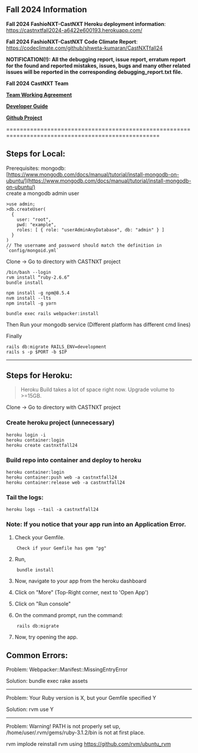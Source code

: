 ## Fall 2024 Information

**Fall 2024 FashioNXT-CastNXT Heroku deployment information**:  https://castnxtfall2024-a6422e600193.herokuapp.com/ 

**Fall 2024 FashioNXT-CastNXT Code Climate Report**: https://codeclimate.com/github/shweta-kumaran/CastNXTfall24

**NOTIFICATION(!): All the debugging report, issue report, erratum report for the found and reported mistakes, issues, bugs and many other related issues will 
be reported in the corresponding debugging_report.txt file.** 


**Fall 2024 CastNXT Team**

[**Team Working Agreement**](https://github.com/shweta-kumaran/CastNXTfall24/blob/main/TWA.md)

[**Developer Guide**](/developer-guide.md)

[**Github Project**](https://github.com/users/shweta-kumaran/projects/2)


===================================================================================================


## Steps for Local:
Prerequisites: mongodb:[https://www.mongodb.com/docs/manual/tutorial/install-mongodb-on-ubuntu/](https://www.mongodb.com/docs/manual/tutorial/install-mongodb-on-ubuntu/) \
create a mongodb admin user
```
>use admin;
>db.createUser(
  {
    user: "root",
    pwd: "example",
    roles: [ { role: "userAdminAnyDatabase", db: "admin" } ]
  }
)
// The username and password should match the definition in `config/mongoid.yml` 
```

Clone -> Go to directory with CASTNXT project
```
/bin/bash --login
rvm install “ruby-2.6.6”
bundle install
```
```
npm install -g npm@8.5.4
nvm install --lts
npm install -g yarn
```
```
bundle exec rails webpacker:install
```

Then Run your mongodb service (Different platform has different cmd lines)

Finally
```
rails db:migrate RAILS_ENV=development
rails s -p $PORT -b $IP
```
---
## Steps for Heroku:
> Heroku Build takes a lot of space right now.
Upgrade volume to >=15GB.

Clone -> Go to directory with CASTNXT project

### Create heroku project (unnecessary)
```
heroku login -i
heroku container:login
heroku create castnxtfall24
```

### Build repo into container and deploy to heroku
```
heroku container:login
heroku container:push web -a castnxtfall24
heroku container:release web -a castnxtfall24
```

### Tail the logs:
```
heroku logs --tail -a castnxtfall24
```

### Note: If you notice that your app run into an Application Error.

1. Check your Gemfile.

```
    Check if your Gemfile has gem "pg"
```

2. Run,
```
    bundle install
```

3. Now, navigate to your app from the heroku dashboard

4. Click on "More" (Top-Right corner, next to 'Open App')

5. Click on "Run console"

6. On the command prompt, run the command:
```
    rails db:migrate
```

7. Now, try opening the app.


## Common Errors:
Problem:
Webpacker::Manifest::MissingEntryError

Solution:
bundle exec rake assets

---
Problem:
Your Ruby version is X, but your Gemfile specified Y

Solution:
rvm use Y

---
Problem:
Warning! PATH is not properly set up, /home/user/.rvm/gems/ruby-3.1.2/bin is not at first place.

rvm implode
reinstall rvm using https://github.com/rvm/ubuntu_rvm
